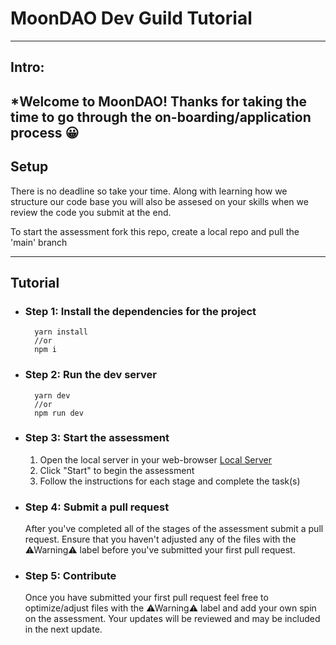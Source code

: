 # MoonDAO Dev Guild Tutorial
---
## Intro:
*Welcome to MoonDAO! Thanks for taking the time to go through the on-boarding/application process 😀
---
## Setup
There is no deadline so take your time.  Along with learning how we structure our code base you will also be assesed on your skills when we review the code you submit at the end.

To start the assessment fork this repo, create a local repo and pull the 'main' branch

---
## Tutorial

- ### Step 1: Install the dependencies for the project

        yarn install
        //or
        npm i

- ### Step 2: Run the dev server

        yarn dev
        //or
        npm run dev

- ### Step 3: Start the assessment
  1. Open the local server in your web-browser [Local Server](http://localhost:3000)
  2. Click "Start" to begin the assessment
  3. Follow the instructions for each stage and complete the task(s)

- ### Step 4: Submit a pull request
  After you've completed all of the stages of the assessment submit a pull request. Ensure that you haven't adjusted any of the files with the ⚠Warning⚠ label before you've submitted your first pull request. 

- ### Step 5: Contribute
  Once you have submitted your first pull request feel free to optimize/adjust files with the ⚠Warning⚠ label and add your own spin on the assessment. Your updates will be reviewed and may be included in the next update.